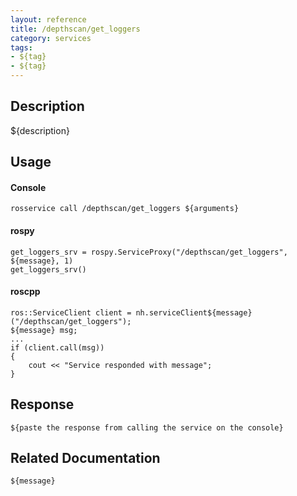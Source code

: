 ```yaml
---
layout: reference
title: /depthscan/get_loggers
category: services
tags: 
- ${tag} 
- ${tag}
---
```


## Description
${description}

## Usage
#### Console
```
rosservice call /depthscan/get_loggers ${arguments}
```

#### rospy
```
get_loggers_srv = rospy.ServiceProxy("/depthscan/get_loggers", ${message}, 1)
get_loggers_srv()
```

#### roscpp
```
ros::ServiceClient client = nh.serviceClient${message}("/depthscan/get_loggers");
${message} msg;
...
if (client.call(msg))
{
    cout << "Service responded with message";
}
```

## Response
```
${paste the response from calling the service on the console}
```

## Related Documentation
``${message}``
